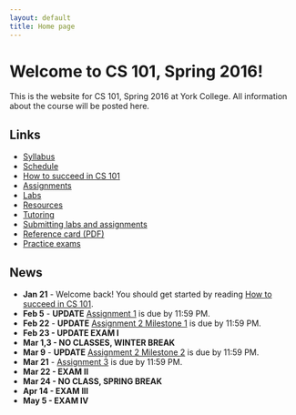 ```yaml
---
layout: default
title: Home page
---
```


# Welcome to CS 101, Spring 2016!

This is the website for CS 101, Spring 2016 at York College.
All information about the course will be posted here.

## Links

* [Syllabus](syllabus.html)
* [Schedule](schedule.html)
* [How to succeed in CS 101](success.html)
* [Assignments](assign/index.html)
* [Labs](labs/index.html)
* [Resources](resources.html)
* [Tutoring](tutoring.html)
* [Submitting labs and assignments](submitting.html)
* [Reference card (PDF)](refcard.pdf)
* [Practice exams](practice/index.html)

## News

* **Jan 21** - Welcome back!  You should get started by reading [How to succeed in CS 101](success.html).
* **Feb 5** - **UPDATE** [Assignment 1](assign/assign01.html) is due by 11:59 PM.
* **Feb 22** -  **UPDATE** [Assignment 2 Milestone 1](assign/assign02.html) is due by 11:59 PM.
* **Feb 23 -  UPDATE EXAM I**
* **Mar 1,3 - NO CLASSES, WINTER BREAK**
* **Mar 9** -  **UPDATE** [Assignment 2 Milestone 2](assign/assign02.html) is due by 11:59 PM.
* **Mar 21** - [Assignment 3](assign/assign03.html) is due by 11:59 PM.
* **Mar 22 - EXAM II**
* **Mar 24 - NO CLASS, SPRING BREAK**
* **Apr 14 - EXAM III**
* **May 5 - EXAM IV**

<!--
* **May 5** - The zipfile for [Assignment 6](assign/assign06.html) is missing a file, `submitToMarmoset.pl`, that is required to submit the assignment.  Please copy this file into your `CS101_Assign06` directory from any other CS 101 assignment or lab before you run `make submit`.
* **May 1** - The [Schedule](schedule.html) has been updated with readings for Tuesday, May 5th.
* **Apr 28** - Exam 4 will take place in class on Thursday, May 7th.  A practice exam is available on the [Practice Exams](practice/index.html) page.
* **Apr 28** - The [Schedule](schedule.html) has been updated with a reading assignment for Thursday, April 30th.
* **Apr 22** - The [Schedule](schedule.html) has been modified: on Thursday, April 23rd, we will cover the material in both [Lecture 18](lectures/lecture18.html) and [Lecture 19](lectures/lecture19.html).
* **Apr 20** - [Assignment 6](assign/assign06.html) is due Tuesday, May 5th by 11:59 PM.  It is the final assignment.
* **Apr 9** - The due dates for the milestones for [Assignment 5](assign/assign05.html) have been extended to Monday, April 13th and Monday, April 20th respectively.
* **Apr 1** - [Assignment 5](assign/assign05.html) has two milestones.  Milestone 1 is due Friday, April 10th by 11:59 PM, and Milestone 2 is due Friday, April 17th by 11:59 PM.
* **Mar 31** - Please note that there will be no evening tutoring on Wednesday, April 1st.
* **Mar 30** - Exam 3 will take place in class on Thursday, April 9th.  The exam format will be the same as exams 1 and 2.  A practice exam is available on the [Practice Exams](practice/index.html) page.
* **Mar 17** - [Assignment 4](assign/assign04.html) is due Thursday, Mar 26th by 11:59 PM.
* **Mar 10** - Exam 2 will take place in class on Tuesday, Feb 17th.  The exam will be closed book and closed notes (but you may use the [reference card](refcard.pdf)).  A practice exam is available on the [Practice Exams](practice/index.html) page.
* **Mar 10** - The description of [Assignment 3](assign/assign03.html) has been updated with information about computing the standard deviation.
* **Feb 25** - Due to some unplanned Marmoset downtime, the due date for Milestone 2 of [Assignment 2](assign/assign02.html) has been extended to 11:59 today (Wednesday, Feb 25th.)
* **Feb 24** - [Assignment 3](assign/assign03.html) is due Friday, Mar 13th by 11:59 PM.
* **Feb 5** - Exam 1 will take place in class on Thursday, Feb 12th.  The exam will be closed book and closed notes, but you may use the [reference card](refcard.pdf).  The exam will include both written problems and programming problems.  A practice exam is available on the [Practice Exams](practice/index.html) page.
* **Jan 29** - [Assignment 2](assign/assign02.html) has two milestones, due Wednesday, Feb 11th, and Tuesday, Feb 24th.
* **Jan 27** - [Tutoring](tutoring.html) will start on Wednesday, Jan 28th.
* **Jan 21** - [Assignment 1](assign/assign01.html) is due Monday, Feb 2nd by 11:59 PM.
--->

<!-- vim:set wrap: ­-->
<!-- vim:set linebreak: -->
<!-- vim:set nolist: -->
